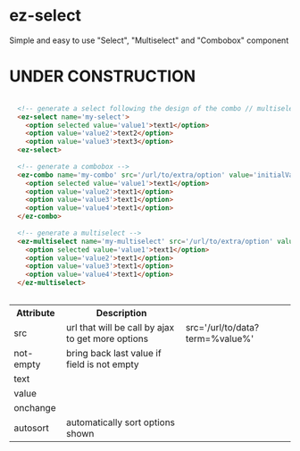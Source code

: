 # ez-select
Simple and easy to use "Select", "Multiselect" and "Combobox" component

# UNDER CONSTRUCTION

```HTML
  
  <!-- generate a select following the design of the combo // multiselect -->
  <ez-select name='my-select'>
    <option selected value='value1'>text1</option>
    <option value='value2'>text2</option>
    <option value='value3'>text3</option>
  <ez-select>
  
  <!-- generate a combobox -->
  <ez-combo name='my-combo' src='/url/to/extra/option' value='initialValue' text='initialText' not-empty>
    <option selected value='value1'>text1</option>
    <option value='value2'>text1</option>
    <option value='value3'>text1</option>
    <option value='value4'>text1</option>
  </ez-combo>
  
  <!-- generate a multiselect -->
  <ez-multiselect name='my-multiselect' src='/url/to/extra/option' value='initialValue' text='initialText'>
    <option selected value='value1'>text1</option>
    <option value='value2'>text1</option>
    <option value='value3'>text1</option>
    <option value='value4'>text1</option>
  </ez-multiselect>
  
```

<table>
  <tr>
    <th>Attribute</th>
    <th>Description</th>
    <th></th>
  </tr>
  <tr>
    <td>src</td>
    <td>url that will be call by ajax to get more options</td>
    <td>src='/url/to/data?term=%value%'</td>
  </tr>
  <tr>
    <td>not-empty</td>
    <td>bring back last value if field is not empty</td>
    <td><ez-combo not-empty></ez-combo></td>
  </tr>
  <tr>
    <td>text</td>
    <td></td>
    <td></td>
  </tr>
  <tr>
    <td>value</td>
    <td></td>
    <td></td>
  </tr>
  <tr>
    <td>onchange</td>
    <td></td>
    <td></td>
  </tr>
  <tr>
    <td>autosort</td>
    <td>automatically sort options shown</td>
    <td></td>
  </tr>
</table>





